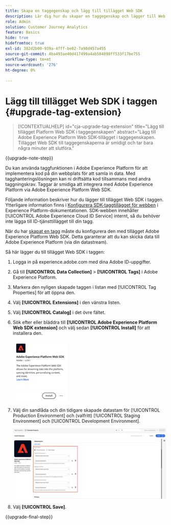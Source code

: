 ```yaml
---
title: Skapa en taggegenskap och lägg till tillägget Web SDK
description: Lär dig hur du skapar en taggegenskap och lägger till Web SDK-tillägget
role: Admin
solution: Customer Journey Analytics
feature: Basics
hide: true
hidefromtoc: true
exl-id: 382d2b00-939a-4fff-be02-7a98d457a455
source-git-commit: 4ba493ae40d417499a4ab584898ff533f17be755
workflow-type: tm+mt
source-wordcount: '276'
ht-degree: 0%

---
```


# Lägg till tillägget Web SDK i taggen {#upgrade-tag-extension}

<!-- markdownlint-disable MD034 -->

>[!CONTEXTUALHELP]
>id="cja-upgrade-tag-extension"
>title="Lägg till tillägget Platform Web SDK i taggegenskapen"
>abstract="Lägg till Adobe Experience Platform Web SDK-tillägget i taggegenskapen. Tillägget Web SDK till taggegenskaperna är smidigt och tar bara några minuter att slutföra."

<!-- markdownlint-enable MD034 -->

{{upgrade-note-step}}

Du kan använda taggfunktionen i Adobe Experience Platform för att implementera kod på din webbplats för att samla in data. Med tagghanteringslösningen kan ni driftsätta kod tillsammans med andra taggningskrav. Taggar är smidiga att integrera med Adobe Experience Platform via Adobe Experience Platform Web SDK.

Följande information beskriver hur du lägger till tillägget Web SDK i taggen. Ytterligare information finns i [Konfigurera SDK-taggtillägget för webben](https://experienceleague.adobe.com/en/docs/experience-platform/tags/extensions/client/web-sdk/web-sdk-extension-configuration) i Experience Platform-dokumentationen. SDK-webben innehåller [!UICONTROL Adobe Experience Cloud ID Service] internt, så du behöver inte lägga till ID-tjänsttillägget till din tagg.

När du har [skapat en tagg](/help/getting-started/cja-upgrade/cja-upgrade-tag-property.md) måste du konfigurera den med tillägget Adobe Experience Platform Web SDK. Detta garanterar att du kan skicka data till Adobe Experience Platform (via din datastream).

Så här lägger du till tillägget Web SDK i taggen:

1. Logga in på experience.adobe.com med dina Adobe ID-uppgifter.

1. Gå till **[!UICONTROL Data Collection]** > **[!UICONTROL Tags]** i Adobe Experience Platform.

1. Markera den nyligen skapade taggen i listan med [!UICONTROL Tag Properties] för att öppna den.

1. Välj **[!UICONTROL Extensions]** i den vänstra listen.

1. Välj **[!UICONTROL Catalog]** i det övre fältet.

1. Sök efter eller bläddra till **[!UICONTROL Adobe Experience Platform Web SDK extension]** och välj sedan **[!UICONTROL Install]** för att installera den.

   <img src="assets/aepwebsdk-extension.png" width="35%"/>

1. Välj din sandlåda och din tidigare skapade datastam för [!UICONTROL Production Environment] och (valfritt) [!UICONTROL Staging Environment] och [!UICONTROL Development Environment].

   ![Tilläggskonfiguration för AEP Web SDK](assets/aepwebsk-extension-datastreams.png)

1. Välj **[!UICONTROL Save]**.

{{upgrade-final-step}}
